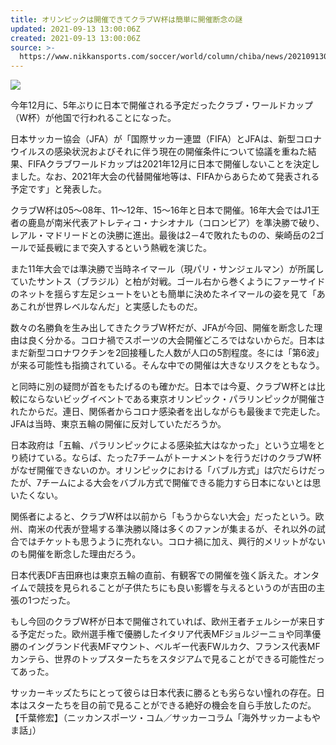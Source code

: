 ```yaml
---
title: オリンピックは開催できてクラブＷ杯は簡単に開催断念の謎
updated: 2021-09-13 13:00:06Z
created: 2021-09-13 13:00:06Z
source: >-
  https://www.nikkansports.com/soccer/world/column/chiba/news/202109130000308.html
---
```


![](https://www.nikkansports.com/soccer/world/column/chiba/news/img/202109130000308-w500_0.jpg)

今年12月に、5年ぶりに日本で開催される予定だったクラブ・ワールドカップ（W杯）が他国で行われることになった。

日本サッカー協会（JFA）が「国際サッカー連盟（FIFA）とJFAは、新型コロナウイルスの感染状況およびそれに伴う現在の開催条件について協議を重ねた結果、FIFAクラブワールドカップは2021年12月に日本で開催しないことを決定しました。なお、2021年大会の代替開催地等は、FIFAからあらためて発表される予定です」と発表した。

クラブW杯は05～08年、11～12年、15～16年と日本で開催。16年大会ではJ1王者の鹿島が南米代表アトレティコ・ナシオナル（コロンビア）を準決勝で破り、レアル・マドリードとの決勝に進出。最後は2－4で敗れたものの、柴崎岳の2ゴールで延長戦にまで突入するという熱戦を演じた。

また11年大会では準決勝で当時ネイマール（現パリ・サンジェルマン）が所属していたサントス（ブラジル）と柏が対戦。ゴール右から巻くようにファーサイドのネットを揺らす左足シュートをいとも簡単に決めたネイマールの姿を見て「ああこれが世界レベルなんだ」と実感したものだ。

数々の名勝負を生み出してきたクラブW杯だが、JFAが今回、開催を断念した理由は良く分かる。コロナ禍でスポーツの大会開催どころではないからだ。日本はまだ新型コロナワクチンを2回接種した人数が人口の5割程度。冬には「第6波」が来る可能性も指摘されている。そんな中での開催は大きなリスクをともなう。

と同時に別の疑問が首をもたげるのも確かだ。日本では今夏、クラブW杯とは比較にならないビッグイベントである東京オリンピック・パラリンピックが開催されたからだ。連日、関係者からコロナ感染者を出しながらも最後まで完走した。JFAは当時、東京五輪の開催に反対していただろうか。

日本政府は「五輪、パラリンピックによる感染拡大はなかった」という立場をとり続けている。ならば、たった7チームがトーナメントを行うだけのクラブW杯がなぜ開催できないのか。オリンピックにおける「バブル方式」は穴だらけだったが、7チームによる大会をバブル方式で開催できる能力すら日本にないとは思いたくない。

関係者によると、クラブW杯は以前から「もうからない大会」だったという。欧州、南米の代表が登場する準決勝以降は多くのファンが集まるが、それ以外の試合ではチケットも思うように売れない。コロナ禍に加え、興行的メリットがないのも開催を断念した理由だろう。

日本代表DF吉田麻也は東京五輪の直前、有観客での開催を強く訴えた。オンタイムで競技を見られることが子供たちにも良い影響を与えるというのが吉田の主張の1つだった。

もし今回のクラブW杯が日本で開催されていれば、欧州王者チェルシーが来日する予定だった。欧州選手権で優勝したイタリア代表MFジョルジーニョや同準優勝のイングランド代表MFマウント、ベルギー代表FWルカク、フランス代表MFカンテら、世界のトップスターたちをスタジアムで見ることができる可能性だってあった。

サッカーキッズたちにとって彼らは日本代表に勝るとも劣らない憧れの存在。日本はスターたちを目の前で見ることができる絶好の機会を自ら手放したのだ。【千葉修宏】（ニッカンスポーツ・コム／サッカーコラム「海外サッカーよもやま話」）